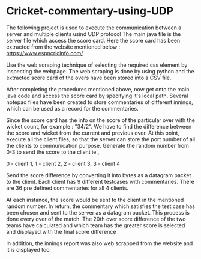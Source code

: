 # Cricket-commentary-using-UDP

The following project is used to execute the communication between a server and multiple clients usind UDP protocol
The main java file is the server file which access the score card. Here the score card has been extracted from the website mentioned below :
https://www.espncricinfo.com/

Use the web scraping technique of selecting the required css element by inspecting the webpage.
The web scraping is done by using python and the extracted score card of the overs have been stored into a CSV file.

After completing the procedures mentioned above, now get onto the main java code and access the score card by specifying it's local path.
Several notepad files have been created to store commentaries of different innings, which can be used as a record for the commentaries.

Since the score card has the info on the score of the particular over with the wicket count, for example : "34/2". We have to find the difference between 
the score and wicket from the current and previous over. At this point, execute all the client files, so that the server can store the port number of all the clients to communication purpose. Generate the random number from 0-3 to send the score to the client ie., 
  
  0 - client 1,  1 - client 2,  2 - client 3,  3 - client 4

Send the score difference by converting it into bytes as a datagram packet to the client. Each client has 9 different testcases with commentaries. There are 36 pre defined commentaries for all 4 clients. 

At each instance, the score would be sent to the client in the mentioned random number. In return, the commentary which satisfies the test case has been chosen and sent to the server as a datagram packet. This process is done every over of the match. The 20th over score difference of the two teams have calculated and which team has the greater score is selected and displayed with the final score difference

In addition, the innings report was also web scrapped from the website and it is displayed too.
